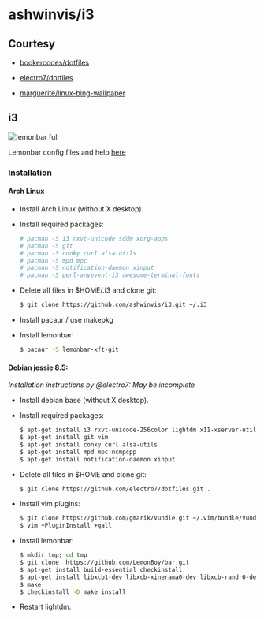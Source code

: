 # ashwinvis/i3 

## Courtesy

 - [bookercodes/dotfiles](https://github.com/bookercodes/dotfiles)

 - [electro7/dotfiles](https://github.com/electro7/dotfiles)

 - [marguerite/linux-bing-wallpaper](https://github.com/marguerite/linux-bing-wallpaper)

## i3

![lemonbar full](https://av.mooo.info/nextcloud/index.php/s/8T6v2dwpFa61AW3/download)

Lemonbar config files and help [here](https://github.com/ashwinvis/i3/tree/master/.i3/lemonbar)

### Installation

#### Arch Linux

* Install Arch Linux (without X desktop).

* Install required packages:

    ```sh
    # pacman -S i3 rxvt-unicode sddm xorg-apps
    # pacman -S git
    # pacman -S conky curl alsa-utils
    # pacman -S mpd mpc
    # pacman -S notification-daemon xinput
    # pacman -S perl-anyevent-i3 awesome-terminal-fonts
    ```

* Delete all files in $HOME/.i3 and clone git:

    ```sh
    $ git clone https://github.com/ashwinvis/i3.git ~/.i3
    ```

* Install pacaur / use makepkg

* Install lemonbar:

    ```sh
    $ pacaur -S lemonbar-xft-git
    ```


#### Debian jessie 8.5:
*Installation instructions by @electro7: May be incomplete*

* Install debian base (without X desktop).

* Install required packages:

    ```sh
    $ apt-get install i3 rxvt-unicode-256color lightdm x11-xserver-utils
    $ apt-get install git vim
    $ apt-get install conky curl alsa-utils
    $ apt-get install mpd mpc ncmpcpp
    $ apt-get install notification-daemon xinput

    ```

* Delete all files in $HOME and clone git:

    ```sh
    $ git clone https://github.com/electro7/dotfiles.git .
    ```

* Install vim plugins:

    ```sh
    $ git clone https://github.com/gmarik/Vundle.git ~/.vim/bundle/Vundle.vim
    $ vim +PluginInstall +qall
    ```

* Install lemonbar:

    ```sh
    $ mkdir tmp; cd tmp
    $ git clone  https://github.com/LemonBoy/bar.git
    $ apt-get install build-essential checkinstall
    $ apt-get install libxcb1-dev libxcb-xinerama0-dev libxcb-randr0-dev
    $ make
    $ checkinstall -D make install
    ```

* Restart lightdm.    

